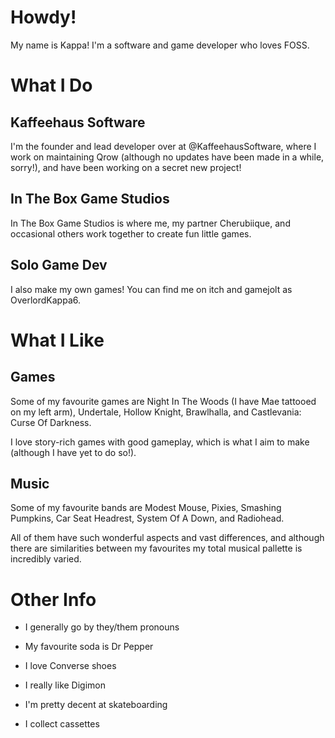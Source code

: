 # Howdy!

My name is Kappa! I'm a software and game developer who loves FOSS.

# What I Do

## Kaffeehaus Software

I'm the founder and lead developer over at @KaffeehausSoftware, where I work on maintaining Qrow (although no updates have been made in a while, sorry!), and have been working on a secret new project!

## In The Box Game Studios

In The Box Game Studios is where me, my partner Cherubiique, and occasional others work together to create fun little games.

## Solo Game Dev

I also make my own games! You can find me on itch and gamejolt as OverlordKappa6.

# What I Like

## Games

Some of my favourite games are Night In The Woods (I have Mae tattooed on my left arm), Undertale, Hollow Knight, Brawlhalla, and Castlevania: Curse Of Darkness.

I love story-rich games with good gameplay, which is what I aim to make (although I have yet to do so!).

## Music

Some of my favourite bands are Modest Mouse, Pixies, Smashing Pumpkins, Car Seat Headrest, System Of A Down, and Radiohead.

All of them have such wonderful aspects and vast differences, and although there are similarities between my favourites my total musical pallette is incredibly varied.

# Other Info

- I generally go by they/them pronouns

- My favourite soda is Dr Pepper

- I love Converse shoes

- I really like Digimon

- I'm pretty decent at skateboarding

- I collect cassettes
<!--
**kappa-ok/kappa-ok** is a ✨ _special_ ✨ repository because its `README.md` (this file) appears on your GitHub profile.

Here are some ideas to get you started:

- 🔭 I’m currently working on ...
- 🌱 I’m currently learning ...
- 👯 I’m looking to collaborate on ...
- 🤔 I’m looking for help with ...
- 💬 Ask me about ...
- 📫 How to reach me: ...
- 😄 Pronouns: ...
- ⚡ Fun fact: ...
-->
